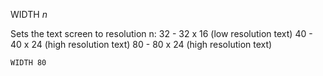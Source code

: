 WIDTH *n*

Sets the text screen to resolution n:
  32  - 32 x 16 (low resolution text)
  40  - 40 x 24 (high resolution text)
  80  - 80 x 24 (high resolution text)

```ecb2
WIDTH 80
```
